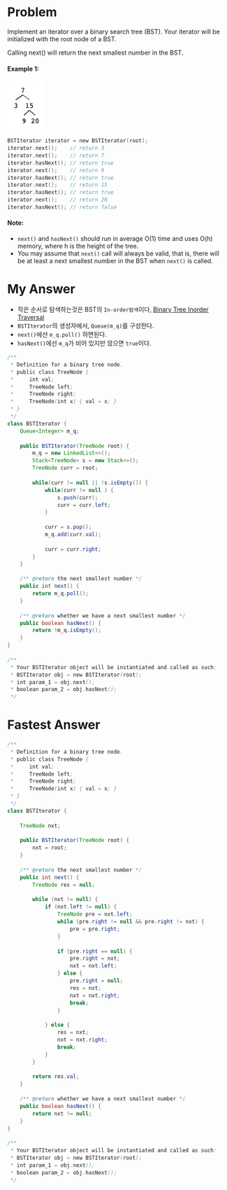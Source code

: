 # Problem

Implement an iterator over a binary search tree (BST). Your iterator will be initialized with the root node of a BST.

Calling next() will return the next smallest number in the BST.

#### Example 1:

![](img/bst_iterator.png)

```swift
BSTIterator iterator = new BSTIterator(root);
iterator.next();    // return 3
iterator.next();    // return 7
iterator.hasNext(); // return true
iterator.next();    // return 9
iterator.hasNext(); // return true
iterator.next();    // return 15
iterator.hasNext(); // return true
iterator.next();    // return 20
iterator.hasNext(); // return false
```

#### Note:

* `next()` and `hasNext()` should run in average O(1) time and uses O(h) memory, where h is the height of the tree.
* You may assume that `next()` call will always be valid, that is, there will be at least a next smallest number in the BST when `next()` is called.

# My Answer
  
* 작은 순서로 탐색하는것은 BST의 `In-order탐색`이다, [Binary Tree Inorder Traversal](binary_tree_inorder_traversal.md) 
* `BSTIterator`의 생성자에서, `Queue(m_q)`를 구성한다.
* `next()`에선 `m_q.poll()` 하면된다.
* `hasNext()`에선 `m_q`가 비어 있지만 않으면 `true`이다.

```java
/**
 * Definition for a binary tree node.
 * public class TreeNode {
 *     int val;
 *     TreeNode left;
 *     TreeNode right;
 *     TreeNode(int x) { val = x; }
 * }
 */
class BSTIterator {
    Queue<Integer> m_q;
    
    public BSTIterator(TreeNode root) {
        m_q = new LinkedList<>();
        Stack<TreeNode> s = new Stack<>();
        TreeNode curr = root;
        
        while(curr != null || !s.isEmpty()) {
            while(curr != null ) {                
                s.push(curr);
                curr = curr.left;
            }
            
            curr = s.pop();
            m_q.add(curr.val);
            
            curr = curr.right;
        }            
    }
    
    /** @return the next smallest number */
    public int next() {
        return m_q.poll();
    }
    
    /** @return whether we have a next smallest number */
    public boolean hasNext() {
        return !m_q.isEmpty();
    }
}

/**
 * Your BSTIterator object will be instantiated and called as such:
 * BSTIterator obj = new BSTIterator(root);
 * int param_1 = obj.next();
 * boolean param_2 = obj.hasNext();
 */
```

# Fastest Answer

```java
/**
 * Definition for a binary tree node.
 * public class TreeNode {
 *     int val;
 *     TreeNode left;
 *     TreeNode right;
 *     TreeNode(int x) { val = x; }
 * }
 */
class BSTIterator {

    TreeNode nxt;
    
    public BSTIterator(TreeNode root) {
        nxt = root;
    }
    
    /** @return the next smallest number */
    public int next() {
        TreeNode res = null;
        
        while (nxt != null) {
            if (nxt.left != null) {
                TreeNode pre = nxt.left;
                while (pre.right != null && pre.right != nxt) {
                    pre = pre.right;
                }
                
                if (pre.right == null) {
                    pre.right = nxt;
                    nxt = nxt.left;
                } else {
                    pre.right = null;
                    res = nxt;
                    nxt = nxt.right;
                    break;
                }
                
            } else {
                res = nxt;
                nxt = nxt.right;
                break;
            }
        }
        
        return res.val;
    }
    
    /** @return whether we have a next smallest number */
    public boolean hasNext() {
        return nxt != null;
    }
}

/**
 * Your BSTIterator object will be instantiated and called as such:
 * BSTIterator obj = new BSTIterator(root);
 * int param_1 = obj.next();
 * boolean param_2 = obj.hasNext();
 */
```

